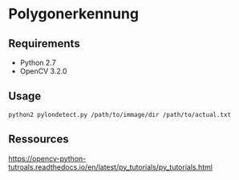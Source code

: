 # Polygonerkennung

## Requirements
* Python 2.7
* OpenCV 3.2.0

## Usage

`python2 pylondetect.py /path/to/immage/dir /path/to/actual.txt`

## Ressources
https://opencv-python-tutroals.readthedocs.io/en/latest/py_tutorials/py_tutorials.html
